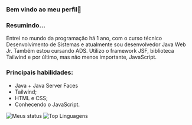 ### Bem vindo ao meu perfil👋

<h3>Resumindo...</h3>
Entrei no mundo da programação há 1 ano, com o curso técnico Desenvolvimento de Sistemas e atualmente sou desenvolvedor Java Web Jr. Também estou cursando ADS. 
Utilizo o framework JSF, biblioteca Tailwind e por último, mas não menos importante, JavaScript.

<h3>Principais habilidades:</h3>
<ul>
  <li>Java + Java Server Faces</li>
  <li>Tailwind;</li>
  <li>HTML e CSS;</li>
  <li>Conhecendo o JavaScript.</li>
</ul>

<p></p>
<img alt="Meus status" align="Left" witdth="47%" src="https://github-readme-stats.vercel.app/api?username=MaikRibeiro&theme=cobalt"/>
<img alt="Top Linguagens" align="Left" witdth="47%" src="https://github-readme-stats.vercel.app/api/top-langs/?username=MaikRibeiro&layout=compact&theme=cobalt"/>

